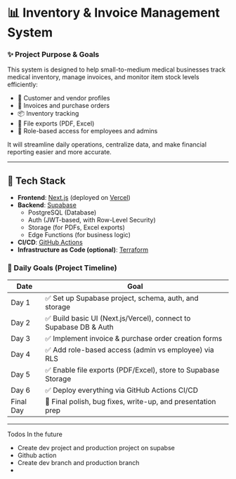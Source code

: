 # 📊 Inventory & Invoice Management System


### ✨ Project Purpose & Goals

This system is designed to help small-to-medium medical businesses track medical inventory, manage invoices, and monitor item stock levels efficiently:
- 💼 Customer and vendor profiles
- 🧾 Invoices and purchase orders
- 📦 Inventory tracking
- 📁 File exports (PDF, Excel)
- 🔐 Role-based access for employees and admins

It will streamline daily operations, centralize data, and make financial reporting easier and more accurate.

---

## 🚀 Tech Stack

- **Frontend**: [Next.js](https://nextjs.org/) (deployed on [Vercel](https://vercel.com))
- **Backend**: [Supabase](https://supabase.com/)
  - PostgreSQL (Database)
  - Auth (JWT-based, with Row-Level Security)
  - Storage (for PDFs, Excel exports)
  - Edge Functions (for business logic)
- **CI/CD**: [GitHub Actions](https://github.com/features/actions)
- **Infrastructure as Code (optional)**: [Terraform](https://www.terraform.io/)


### 📅 Daily Goals (Project Timeline)

| Date       | Goal                                                                 |
|------------|----------------------------------------------------------------------|
| Day 1      | ✅ Set up Supabase project, schema, auth, and storage                |
| Day 2      | ✅ Build basic UI (Next.js/Vercel), connect to Supabase DB & Auth    |
| Day 3      | ✅ Implement invoice & purchase order creation forms                 |
| Day 4      | ✅ Add role-based access (admin vs employee) via RLS                 |
| Day 5      | ✅ Enable file exports (PDF/Excel), store to Supabase Storage        |
| Day 6      | ✅ Deploy everything via GitHub Actions CI/CD                        |
| Final Day  | 🎉 Final polish, bug fixes, write-up, and presentation prep          |

---

Todos In the future
- Create dev project and production project on supabse
- Github action 
- Create dev branch and production branch
- 